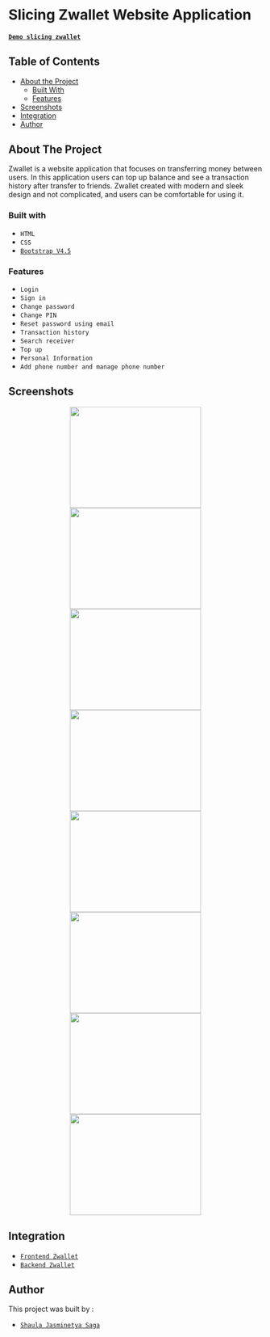# Slicing Zwallet Website Application

#### [`Demo slicing zwallet`](https://zwallet-shaula.netlify.app)

## Table of Contents

* [About the Project](#about-the-project)
  * [Built With](#built-with)
  * [Features](#features)
* [Screenshots](#screenshots)
* [Integration](#integration)
* [Author](#author)

## About The Project


Zwallet is a website application that focuses on transferring money between users. In this application users can top up balance and see a transaction history after transfer to friends. Zwallet created with modern and sleek design and not complicated, and users can be comfortable for using it.

### Built with
* `HTML`
* `CSS`
* [`Bootstrap V4.5`](https://getbootstrap.com/docs/4.5/getting-started/introduction/)

### Features

  - `Login`
  - `Sign in`
  - `Change password`
  - `Change PIN`
  - `Reset password using email`
  - `Transaction history`
  - `Search receiver`
  - `Top up`
  - `Personal Information`
  - `Add phone number and manage phone number`
  
## Screenshots

<p align='center'>
  <span>
      <image width="260" height="200" src='./screenshots/login.png' />
      <image width="260" height="200" src='./screenshots/register.png' />
      <image width="260" height="200" src='./screenshots/reset-password.png' />
      <image width="260" height="200" src='./screenshots/dashboard.png' />
      <image width="260" height="200" src='./screenshots/search-receiver.png' />
      <image width="260" height="200" src='./screenshots/success.png' />
      <image width="260" height="200" src='./screenshots/personal-info.png' />
      <image width="260" height="200" src='./screenshots/manage-phone.png' />

## Integration
* [`Frontend Zwallet`](https://github.com/sjasminetya/zwallet-frontend)
* [`Backend Zwallet`](https://github.com/sjasminetya/zwallet-backend)

## Author
This project was built by :
* [`Shaula Jasminetya Saga`](https://github.com/sjasminetya)
